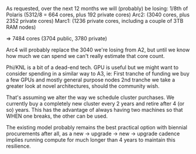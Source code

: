 As requested, over the next 12 months we will (probably) be losing:
  1/8th of Polaris (5312/8 = 664 cores, plus 192 private cores)
  Arc2: (3040 cores, plus 2352 private cores)
  Marc1: (1236 private cores, including a couple of 3TB RAM nodes)

  => 7484 cores (3704 public, 3780 private)

Arc4 will probably replace the 3040 we're losing from A2, but until we know how 
much we can spend we can't really estimate that core count.

Phi/KNL is a bit of a dead-end tech.
GPU is useful but we might want to consider spending in a similar way to A3, ie:
  First tranche of funding we buy a few GPUs and mostly general purpose nodes
  2nd tranche we take a greater look at novel architectures, should the community 
  wish.

That's assuming we alter the way we schedule cluster purchases. We currently
buy a completely new cluster every 2 years and retire after 4 (or so)
years. This has the advantage of always having two machines so that WHEN one
breaks, the other can be used.

The existing model probably remains the best practical option with biennial
procurements after all, as a new -> upgrade -> new -> upgrade cadence implies
running compute for much longer than 4 years to maintain this resilience.

